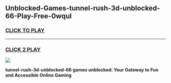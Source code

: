 
## Unblocked-Games-tunnel-rush-3d-unblocked-66-Play-Free-0wqul
<h3>
<a href="https://premium76.site?title=tunnel-rush-3d-unblocked-66&ref=24M">CLICK TO PLAY</a></h3>
<hr>

<h3>
<a href="https://premium76.site?title=tunnel-rush-3d-unblocked-66&ref=24M">CLICK 2 PLAY</a>
  
</h3>

<a href="https://premium76.site?title=tunnel-rush-3d-unblocked-66&ref=24M"><img src="https://clearcache.store/games.png"></a>


**tunnel-rush-3d-unblocked-66 games unblocked: Your Gateway to Fun and Accessible Online Gaming**
